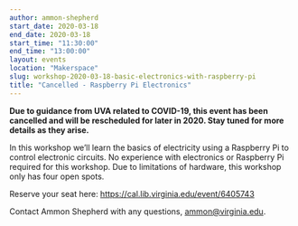 ```yaml
---
author: ammon-shepherd
start_date: 2020-03-18
end_date: 2020-03-18
start_time: "11:30:00"
end_time: "13:00:00"
layout: events
location: "Makerspace"
slug: workshop-2020-03-18-basic-electronics-with-raspberry-pi
title: "Cancelled - Raspberry Pi Electronics"
---
```

**Due to guidance from UVA related to COVID-19, this event has been cancelled and will be rescheduled for later in 2020. Stay tuned for more details as they arise.**

In this workshop we’ll learn the basics of electricity using a Raspberry Pi to control electronic circuits. No experience with electronics or Raspberry Pi 
required for this workshop. Due to limitations of hardware, this workshop only has four open spots. 

Reserve your seat here: [https://cal.lib.virginia.edu/event/6405743 ](https://cal.lib.virginia.edu/event/6405743)

Contact Ammon Shepherd with any questions, <a href="mailto:ammon@virginia.edu">ammon@virginia.edu</a>.
